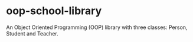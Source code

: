 # oop-school-library
An Object Oriented Programming (OOP) library with three classes: Person, Student and Teacher.
